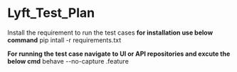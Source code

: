 # Lyft_Test_Plan

Install the requirement to run the test cases
**for installation use below command**
pip intall -r requirements.txt


**For running the test case navigate to UI or API repositories and excute the below cmd**
behave --no-capture <feature file name>.feature
